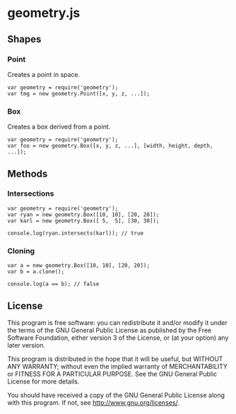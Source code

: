 geometry.js
===========

Shapes
------

### Point

Creates a point in space.

    var geometry = require('geometry');
    var tmg = new geometry.Point([x, y, z, ...]);

### Box

Creates a box derived from a point.

    var geometry = require('geometry');
    var foo = new geometry.Box([x, y, z, ...], [width, height, depth, ...]); 

Methods
-------

### Intersections

    var geometry = require('geometry');
    var ryan = new geometry.Box([10, 10], [20, 20]);
    var karl = new geometry.Box([ 5,  5], [30, 30]);

    console.log(ryan.intersects(karl)); // true

### Cloning

    var a = new geometry.Box([10, 10], [20, 20]);
    var b = a.clone();
    
    console.log(a == b); // false

License
-------

This program is free software: you can redistribute it and/or modify
it under the terms of the GNU General Public License as published by
the Free Software Foundation, either version 3 of the License, or
(at your option) any later version.

This program is distributed in the hope that it will be useful,
but WITHOUT ANY WARRANTY; without even the implied warranty of
MERCHANTABILITY or FITNESS FOR A PARTICULAR PURPOSE.  See the
GNU General Public License for more details.

You should have received a copy of the GNU General Public License
along with this program.  If not, see <http://www.gnu.org/licenses/>.

